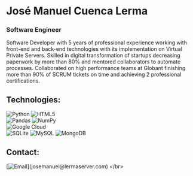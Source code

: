 # José Manuel Cuenca Lerma
### Software Engineer

Software Developer with 5 years of professional experience working with front-end and back-end technologies with its
implementation on Virtual Private Servers. Skilled in digital transformation of startups decreasing paperwork by more than 80%
and mentored collaborators to automate processes. Collaborated on high performance teams at Globant finishing more than 90%
of SCRUM tickets on time and achieving 2 professional certifications.    

<!--
https://ileriayo.github.io/markdown-badges/
-->

## Technologies:
![Python](https://img.shields.io/badge/python-3670A0?style=for-the-badge&logo=python&logoColor=ffdd54)
![HTML5](https://img.shields.io/badge/html5-%23E34F26.svg?style=for-the-badge&logo=html5&logoColor=white)
<br>
![Pandas](https://img.shields.io/badge/pandas-%23150458.svg?style=for-the-badge&logo=pandas&logoColor=white)
![NumPy](https://img.shields.io/badge/numpy-%23013243.svg?style=for-the-badge&logo=numpy&logoColor=white)
<br>
![Google Cloud](https://img.shields.io/badge/GoogleCloud-%234285F4.svg?style=for-the-badge&logo=google-cloud&logoColor=white)
<br>
![SQLite](https://img.shields.io/badge/sqlite-%2307405e.svg?style=for-the-badge&logo=sqlite&logoColor=white)
![MySQL](https://img.shields.io/badge/mysql-%2300f.svg?style=for-the-badge&logo=mysql&logoColor=white)
![MongoDB](https://img.shields.io/badge/MongoDB-%234ea94b.svg?style=for-the-badge&logo=mongodb&logoColor=white)
<br>


## Contact:
[![Email](https://img.shields.io/badge/josemanuel@lermaserver.com-email_personal_(respuesta_lenta)-D14836?style=for-the-badge&logo=gmail&logoColor=white&labelColor=101010)](josemanuel@lermaserver.com)
</br>
